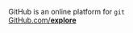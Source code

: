 GitHub is an online platform for `git`<br/>[GitHub.com/**explore**][explore]

[explore]: https://github.com/explore

